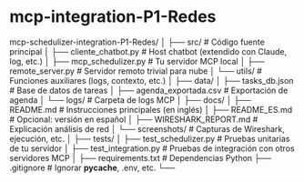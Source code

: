 # mcp-integration-P1-Redes

mcp-schedulizer-integration-P1-Redes/
│
├── src/                                                 # Código fuente principal
│   ├── cliente_chatbot.py                     # Host chatbot (extendido con Claude, log, etc.)
│   ├── mcp_schedulizer.py                  # Tu servidor MCP local
│   ├── remote_server.py                      # Servidor remoto trivial para nube
│   └── utils/                                           # Funciones auxiliares (logs, contexto, etc.)
│
├── data/
│   ├── tasks_db.json                            # Base de datos de tareas
│   ├── agenda_exportada.csv              # Exportación de agenda
│   └── logs/                                           # Carpeta de logs MCP
│
├── docs/
│   ├── README.md                              # Instrucciones principales (en inglés)
│   ├── README_ES.md                       # Opcional: versión en español
│   ├── WIRESHARK_REPORT.md       # Explicación análisis de red
│   └── screenshots/                                # Capturas de Wireshark, ejecución, etc.
│
├── tests/
│   ├── test_schedulizer.py                      # Pruebas unitarias de tu servidor
│   ├── test_integration.py                       # Pruebas de integración con otros servidores MCP
│
├── requirements.txt                                # Dependencias Python
├── .gitignore                                           # Ignorar __pycache__, .env, etc.
└──
